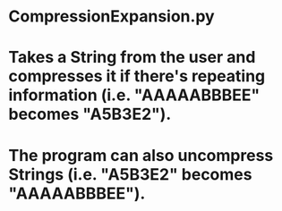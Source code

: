 # CompressionExpansion.py

# Takes a String from the user and compresses it if there's repeating information (i.e. "AAAAABBBEE" becomes "A5B3E2").
# The program can also uncompress Strings (i.e. "A5B3E2" becomes "AAAAABBBEE").

